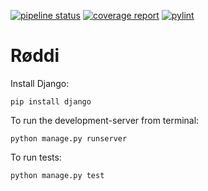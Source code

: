 [![pipeline status](https://gitlab.stud.idi.ntnu.no/tdt4140/landsby-2/gruppe-22/r-ddi/badges/master/pipeline.svg)](https://gitlab.stud.idi.ntnu.no/tdt4140/landsby-2/gruppe-22/r-ddi/-/commits/master)
[![coverage report](https://gitlab.stud.idi.ntnu.no/tdt4140/landsby-2/gruppe-22/r-ddi/badges/master/coverage.svg)](https://gitlab.stud.idi.ntnu.no/tdt4140/landsby-2/gruppe-22/r-ddi/-/commits/master)
[![pylint](http://tdt4140.pages.stud.idi.ntnu.no/landsby-2/gruppe-22/r-ddi/badges/pylint.svg)](http://tdt4140.pages.stud.idi.ntnu.no/landsby-2/gruppe-22/r-ddi/lint/)

# Røddi

Install Django:
```
pip install django
```

To run the development-server from terminal:
```shell
python manage.py runserver
```

To run tests:
```shell
python manage.py test
```
